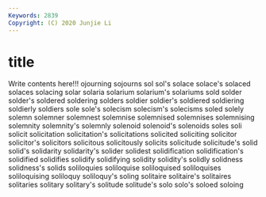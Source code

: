 ```yaml
---
Keywords: 2839
Copyright: (C) 2020 Junjie Li
---
```


# title

Write contents here!!!
ojourning
sojourns 
sol 
sol's 
solace 
solace's 
solaced 
solaces 
solacing 
solar 
solaria
solarium 
solarium's 
solariums 
sold 
solder 
solder's 
soldered 
soldering 
solders 
soldier
soldier's 
soldiered 
soldiering 
soldierly 
soldiers 
sole 
sole's 
solecism 
solecism's 
solecisms
soled 
solely 
solemn 
solemner 
solemnest 
solemnise 
solemnised 
solemnises 
solemnising 
solemnity
solemnity's 
solemnly 
solenoid 
solenoid's 
solenoids 
soles 
soli 
solicit 
solicitation 
solicitation's
solicitations 
solicited 
soliciting 
solicitor 
solicitor's 
solicitors 
solicitous 
solicitously 
solicits 
solicitude
solicitude's 
solid 
solid's 
solidarity 
solidarity's 
solider 
solidest 
solidification 
solidification's 
solidified
solidifies 
solidify 
solidifying 
solidity 
solidity's 
solidly 
solidness 
solidness's 
solids 
soliloquies
soliloquise 
soliloquised 
soliloquises 
soliloquising 
soliloquy 
soliloquy's 
soling 
solitaire 
solitaire's 
solitaires
solitaries 
solitary 
solitary's 
solitude 
solitude's 
solo 
solo's 
soloed 
soloing 
